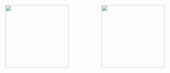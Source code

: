 <a href="https://github.com/gabrielcanali">
  <img height=200 align="left" src="https://github-readme-stats.vercel.app/api?username=gabrielcanali&show_icons=true&theme=dark&hide_title=true" />
</a>
<a href="https://github.com/gabrielcanali">
  <img height=200 align="right" src="https://github-readme-stats.vercel.app/api/top-langs/?username=gabrielcanali&theme=dark&hide_title=true&layout=donut" />
</a>

<!--
**gabrielcanali/gabrielcanali** is a ✨ _special_ ✨ repository because its `README.md` (this file) appears on your GitHub profile.

Here are some ideas to get you started:

- 🔭 I’m currently working on ...
- 🌱 I’m currently learning ...
- 👯 I’m looking to collaborate on ...
- 🤔 I’m looking for help with ...
- 💬 Ask me about ...
- 📫 How to reach me: ...
- 😄 Pronouns: ...
- ⚡ Fun fact: ...
-->

